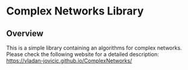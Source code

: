 Complex Networks Library
=====================

Overview
-------------
This is a simple library containing an algorithms for complex networks. 
Please check the following website for a detailed description:
https://vladan-jovicic.github.io/ComplexNetworks/
